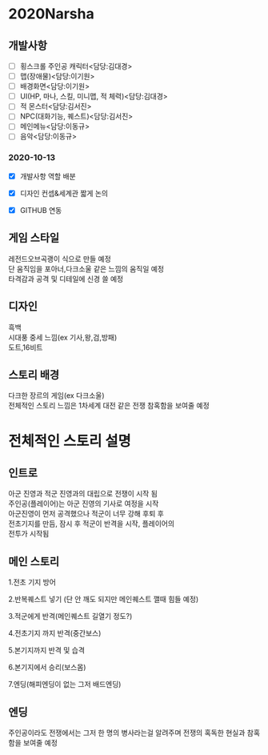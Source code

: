 # 2020Narsha
## 개발사항
- [ ] 횡스크롤 주인공 캐릭터<담당:김대경>   
- [ ] 맵(장애물)<담당:이기원>   
- [ ] 배경화면<담당:이기원>   
- [ ] UI(HP, 마나, 스킬, 미니맵, 적 체력)<담당:김대경>   
- [ ] 적 몬스터<담당:김서진>   
- [ ] NPC(대화기능, 퀘스트)<담당:김서진>   
- [ ] 메인메뉴<담당:이동규>   
- [ ] 음악<담당:이동규>   

### 2020-10-13
+ [x] 개발사항 역할 배분  
+ [x] 디자인 컨셉&세계관 짧게 논의  
+ [x] GITHUB 연동  


## 게임 스타일
레전드오브곡괭이 식으로 만들 예정   
단 움직임을  포아너,다크소울 같은 느낌의 움직일 예정      
타격감과 공격 및 디테일에 신경 쓸 예정   


## 디자인
흑백   
시대풍 중세 느낌(ex 기사,왕,검,방패)   
도트,16비트    

## 스토리 배경
다크한 장르의 게임(ex 다크소울)   
전체적인 스토리 느낌은 1차세계 대전 같은 전쟁 참혹함을 보여줄 예정   

# 전체적인 스토리 설명
## 인트로
아군 진영과 적군 진영과의 대립으로 전쟁이 시작 됨    
주인공(플레이어)는 아군 진영의 기사로 여정을 시작     
아군진영이  먼저 공격했으나 적군이 너무 강해 후퇴 후   
전초기지를 만듬, 잠시 후 적군이 반격을 시작, 플레이어의    
전투가 시작됨   

## 메인 스토리
1.전초 기지 방어

2.반복퀘스트 넣기 (단 안 깨도 되지만 메인퀘스트 깰때 힘들 예정)

3.적군에게 반격(메인퀘스트 길열기 정도?)

4.전초기지 까지 반격(중간보스)

5.본기지까지 반격 및 습격

6.본기지에서 승리(보스몸)

7.엔딩(해피엔딩이 없는 그저 배드엔딩)

## 엔딩
주인공이라도 전쟁에서는 그저 한 명의 병사라는걸 알려주며 전쟁의 혹독한 현실과 참혹함을 보여줄 예정


